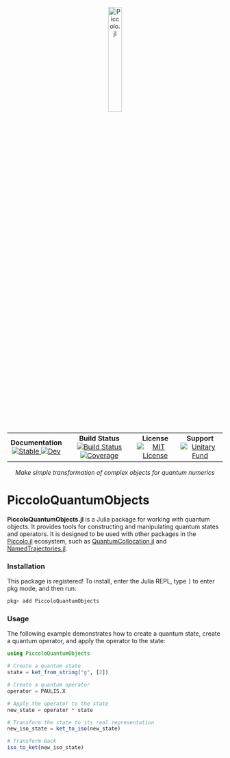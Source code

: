 <!--```@raw html-->
<div align="center">
  <a href="https://github.com/harmoniqs/Piccolo.jl">
    <img src="assets/logo.svg" alt="Piccolo.jl" width="25%"/>
  </a> 
</div>

<div align="center">
  <table>
    <tr>
      <td align="center">
        <b>Documentation</b>
        <br>
        <a href="https://docs.harmoniqs.co/PiccoloQuantumObjects/stable/">
          <img src="https://img.shields.io/badge/docs-stable-blue.svg" alt="Stable"/>
        </a>
        <a href="https://docs.harmoniqs.co/PiccoloQuantumObjects/dev/">
          <img src="https://img.shields.io/badge/docs-dev-blue.svg" alt="Dev"/>
        </a>
      </td>
      <td align="center">
        <b>Build Status</b>
        <br>
        <a href="https://github.com/harmoniqs/PiccoloQuantumObjects.jl/actions/workflows/CI.yml?query=branch%3Amain">
          <img src="https://github.com/harmoniqs/PiccoloQuantumObjects.jl/actions/workflows/CI.yml/badge.svg?branch=main" alt="Build Status"/>
        </a>
        <a href="https://codecov.io/gh/harmoniqs/PiccoloQuantumObjects.jl">
          <img src="https://codecov.io/gh/harmoniqs/PiccoloQuantumObjects.jl/branch/main/graph/badge.svg" alt="Coverage"/>
        </a>
      </td>
      <td align="center">
        <b>License</b>
        <br>
        <a href="https://opensource.org/licenses/MIT">
          <img src="https://img.shields.io/badge/License-MIT-yellow.svg" alt="MIT License"/>
        </a>
      </td>
      <td align="center">
        <b>Support</b>
        <br>
        <a href="https://unitary.fund">
          <img src="https://img.shields.io/badge/Supported%20By-Unitary%20Fund-FFFF00.svg" alt="Unitary Fund"/>
        </a>
      </td>
    </tr>
  </table>
</div>

<div align="center">
<i> Make simple transformation of complex objects for quantum numerics </i>
<br>

</div>
<!--```-->

# PiccoloQuantumObjects

**PiccoloQuantumObjects.jl** is a Julia package for working with quantum objects. It provides tools for constructing and manipulating quantum states and operators. It is designed to be used with other packages in the [Piccolo.jl](https://github.com/harmoniqs/Piccolo.jl) ecosystem, such as [QuantumCollocation.jl](https://github.com/harmoniqs/QuantumCollocation.jl) and [NamedTrajectories.jl](https://github.com/harmoniqs/NamedTrajectories.jl).

### Installation

This package is registered! To install, enter the Julia REPL, type `]` to enter pkg mode, and then run:
```julia
pkg> add PiccoloQuantumObjects
```

### Usage

The following example demonstrates how to create a quantum state, create a quantum operator, and apply the operator to the state:

```Julia
using PiccoloQuantumObjects

# Create a quantum state
state = ket_from_string("g", [2])

# Create a quantum operator
operator = PAULIS.X

# Apply the operator to the state
new_state = operator * state

# Transform the state to its real representation
new_iso_state = ket_to_iso(new_state)

# Transform back
iso_to_ket(new_iso_state)
```
